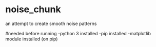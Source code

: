 # noise_chunk
an attempt to create smooth noise patterns

#needed before running
-python 3 installed
-pip installed
-matplotlib module installed (on pip)

